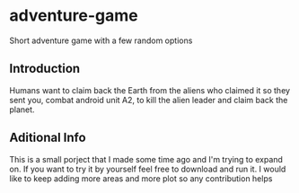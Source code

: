 # adventure-game
Short adventure game with a few random options

## Introduction
Humans want to claim back the Earth from the aliens who claimed it so they sent you, combat android unit A2,
to kill the alien leader and claim back the planet. 

## Aditional Info
This is a small porject that I made some time ago and I'm trying to expand on.
If you want to try it by yourself feel free to download and run it.
I would like to keep adding more areas and more plot so any contribution helps
